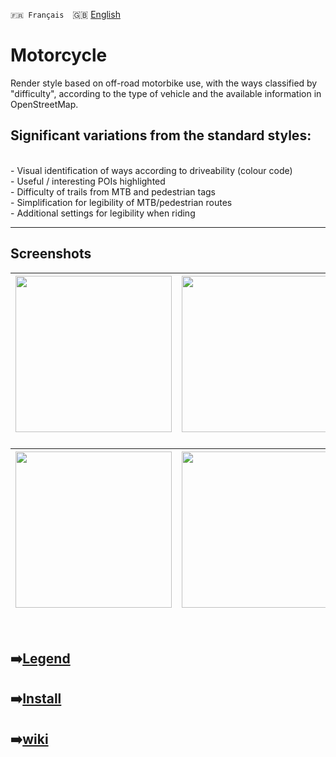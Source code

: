`🇫🇷 Français`&emsp;🇬🇧 [English](readme_en.md)

# Motorcycle
Render style based on off-road motorbike use, with the ways classified by "difficulty", according to the type of vehicle and the available information in OpenStreetMap.

## Significant variations from the standard styles:
<br>
- Visual identification of ways according to driveability (colour code)<br>
- Useful / interesting POIs highlighted<br>
- Difficulty of trails from MTB and pedestrian tags<br>
- Simplification for legibility of MTB/pedestrian routes<br>
- Additional settings for legibility when riding<br>

---

## Screenshots<br>

| <img src="https://user-images.githubusercontent.com/83398215/183831439-a7dd7cf4-dcf2-4445-8d46-e685157f93bf.jpg" width="250" /> | <img src="https://user-images.githubusercontent.com/83398215/183831631-e2f86260-1324-4201-8042-be67361d5ef0.jpg" width="250" /> | <img src="https://user-images.githubusercontent.com/83398215/183832089-7a685512-f251-4986-81de-f92a765f964f.jpg" width="250" /> |
| :-------------: | :-------------: | :-------------: |

### 
| <img src="https://user-images.githubusercontent.com/83398215/183832776-3ed55db4-1ce4-4e79-8c3e-97a521e8722e.jpg" width="250" /> | <img src="https://user-images.githubusercontent.com/83398215/183832485-45b79c76-e6db-4ccb-b058-5220a79175e5.jpg" width="250" /> | <img src="https://user-images.githubusercontent.com/83398215/183832969-e00c8ae1-ec4a-472a-8a17-95958cdeab14.jpg" width="250" /> |
| :-------------: | :-------------: | :-------------: |
<br>

## ➡️[Legend](https://github.com/OsmAnd-Rendering/Motorcycle/blob/main/legend_EN.md)

## ➡️[Install](https://github.com/OsmAnd-Rendering/Motorcycle/blob/main/installation_EN.md)

## ➡️[wiki](https://github.com/OsmAnd-Rendering/Motorcycle/wiki)

